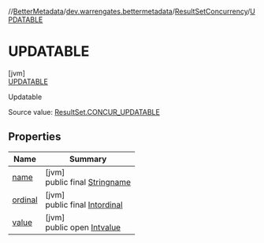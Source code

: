 //[BetterMetadata](../../../../index.md)/[dev.warrengates.bettermetadata](../../index.md)/[ResultSetConcurrency](../index.md)/[UPDATABLE](index.md)

# UPDATABLE

[jvm]\
[UPDATABLE](index.md)

Updatable

Source value: [ResultSet.CONCUR_UPDATABLE](https://docs.oracle.com/javase/8/docs/api/java/sql/ResultSet.html#CONCUR_UPDATABLE--)

## Properties

| Name | Summary |
|---|---|
| [name](../../-version-column-type/-i-s_-p-s-e-u-d-o_-c-o-l-u-m-n/index.md#-372974862%2FProperties%2F-1216412040) | [jvm]<br>public final [String](https://kotlinlang.org/api/latest/jvm/stdlib/kotlin/-string/index.html)[name](../../-version-column-type/-i-s_-p-s-e-u-d-o_-c-o-l-u-m-n/index.md#-372974862%2FProperties%2F-1216412040) |
| [ordinal](../../-version-column-type/-i-s_-p-s-e-u-d-o_-c-o-l-u-m-n/index.md#-739389684%2FProperties%2F-1216412040) | [jvm]<br>public final [Int](https://kotlinlang.org/api/latest/jvm/stdlib/kotlin/-int/index.html)[ordinal](../../-version-column-type/-i-s_-p-s-e-u-d-o_-c-o-l-u-m-n/index.md#-739389684%2FProperties%2F-1216412040) |
| [value](../-r-e-a-d_-o-n-l-y/index.md#-280016753%2FProperties%2F-1216412040) | [jvm]<br>public open [Int](https://kotlinlang.org/api/latest/jvm/stdlib/kotlin/-int/index.html)[value](../-r-e-a-d_-o-n-l-y/index.md#-280016753%2FProperties%2F-1216412040) |
